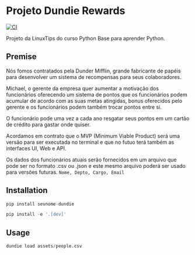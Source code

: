 # Projeto Dundie Rewards

[![CI](https://github.com/GeovannePad/linuxtips-dundie-rewards/actions/workflows/main.yml/badge.svg)](https://github.com/GeovannePad/linuxtips-dundie-rewards/actions/workflows/main.yml)

Projeto da LinuxTips do curso Python Base para aprender Python.

## Premise

Nós fomos contratados pela Dunder Mifflin, grande fabricante de papéis para desenvolver um sistema de recompensas para seus colaboradores.

Michael, o gerente da empresa quer aumentar a motivação dos funcionários oferecendo um sistema de pontos que os funcionários podem acumular de acordo com as suas metas atingidas, bonus oferecidos pelo gerente e os funcionários podem também trocar pontos entre si.

O funcionário pode uma vez a cada ano resgatar seus pontos em um cartão de crédito para gastar onde quiser.

Acordamos em contrato que o MVP (Minimum Viable Product) será uma versão para ser executada no terminal e que no futuo terá também as interfaces UI, Web e API.

Os dados dos funcionários atuais serão fornecidos em um arquivo que pode ser no formato .csv ou .json e este mesmo arquivo poderá ser usado para versões futuras. `Nome, Depto, Cargo, Email`

## Installation

```python
pip install seunome-dundie
```

```python
pip install -e '.[dev]'
```

## Usage

```python
dundie load assets/people.csv
```
